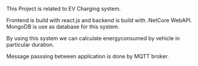 This Project is related to EV Charging system.

Frontend is build with react.js and backend is build with .NetCore WebAPI.
MongoDB is use as database for this system.

By using this system we can calculate energyconsumed by vehicle in particular duration.

Message passsing between application is done by MQTT broker.

